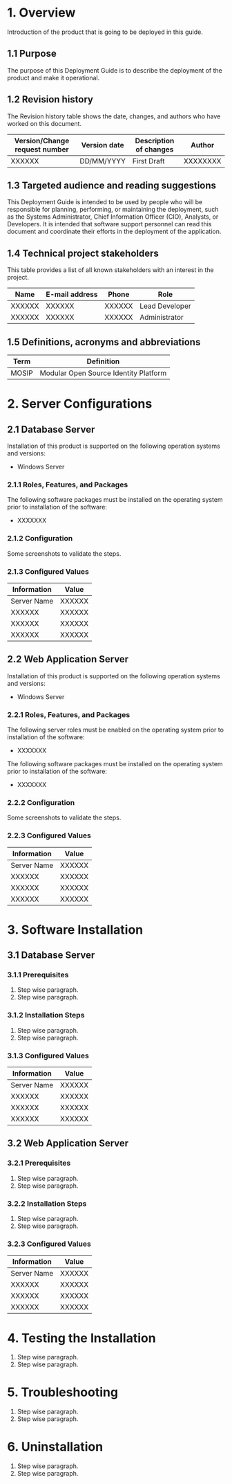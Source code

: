 # 1. Overview
Introduction of the product that is going to be deployed in this guide.

## 1.1 Purpose
The purpose of this Deployment Guide is to describe the deployment of the product and make it operational.

## 1.2 Revision history 
The Revision history table shows the date, changes, and authors who have worked on this document.

|Version/Change request number| Version date |Description of changes |Author|
|------|-----|--|--|
|XXXXXX|DD/MM/YYYY |First Draft| XXXXXXXX|
## 1.3 Targeted audience and reading suggestions
This Deployment Guide is intended to be used by people who will be responsible for planning, performing, or maintaining the deployment, such as the Systems Administrator, Chief Information Officer (CIO), Analysts, or Developers. 
It is intended that software support personnel can read this document and coordinate their efforts in the deployment of the application. 
## 1.4 Technical project stakeholders 
This table provides a list of all known stakeholders with an interest in the project.

|Name| E-mail address |Phone |Role|
|------|-----|--|--|
|XXXXXX|XXXXXX |XXXXXX| Lead Developer|
|XXXXXX|XXXXXX |XXXXXX| Administrator|
## 1.5 Definitions, acronyms and abbreviations

|Term| Definition |
|------|-----|
|MOSIP|Modular Open Source Identity Platform|
# 2. Server Configurations
## 2.1 Database Server
Installation of this product is supported on the following operation systems and versions:
* Windows Server 
### 2.1.1	Roles, Features, and Packages
The following software packages must be installed on the operating system prior to installation of the software:
* XXXXXXX 
### 2.1.2	Configuration
Some screenshots to validate the steps.
### 2.1.3	Configured Values
|Information| Value|
|------|-----|
|Server Name |XXXXXX |
|XXXXXX|XXXXXX|
|XXXXXX|XXXXXX|
|XXXXXX|XXXXXX|
## 2.2	Web Application Server
Installation of this product is supported on the following operation systems and versions:
* Windows Server 
### 2.2.1	Roles, Features, and Packages
The following server roles must be enabled on the operating system prior to installation of the software:
* XXXXXXX

The following software packages must be installed on the operating system prior to installation of the software:
* XXXXXXX 
### 2.2.2	Configuration
Some screenshots to validate the steps.
### 2.2.3	Configured Values
|Information| Value|
|------|-----|
|Server Name |XXXXXX |
|XXXXXX|XXXXXX|
|XXXXXX|XXXXXX|
|XXXXXX|XXXXXX|
# 3.	Software Installation
## 3.1	Database Server
### 3.1.1	Prerequisites
1. Step wise paragraph.
1. Step wise paragraph.
### 3.1.2	Installation Steps
1. Step wise paragraph.
1. Step wise paragraph.
### 3.1.3	Configured Values
|Information| Value|
|------|-----|
|Server Name |XXXXXX |
|XXXXXX|XXXXXX|
|XXXXXX|XXXXXX|
|XXXXXX|XXXXXX|
## 3.2	Web Application Server
### 3.2.1	Prerequisites
1. Step wise paragraph.
1. Step wise paragraph.
### 3.2.2	Installation Steps
1. Step wise paragraph.
1. Step wise paragraph.
### 3.2.3	Configured Values
|Information| Value|
|------|-----|
|Server Name |XXXXXX |
|XXXXXX|XXXXXX|
|XXXXXX|XXXXXX|
|XXXXXX|XXXXXX|
# 4.	Testing the Installation
1. Step wise paragraph.
1. Step wise paragraph.
# 5.	Troubleshooting 
1. Step wise paragraph.
1. Step wise paragraph.
# 6.	Uninstallation
1. Step wise paragraph.
1. Step wise paragraph.